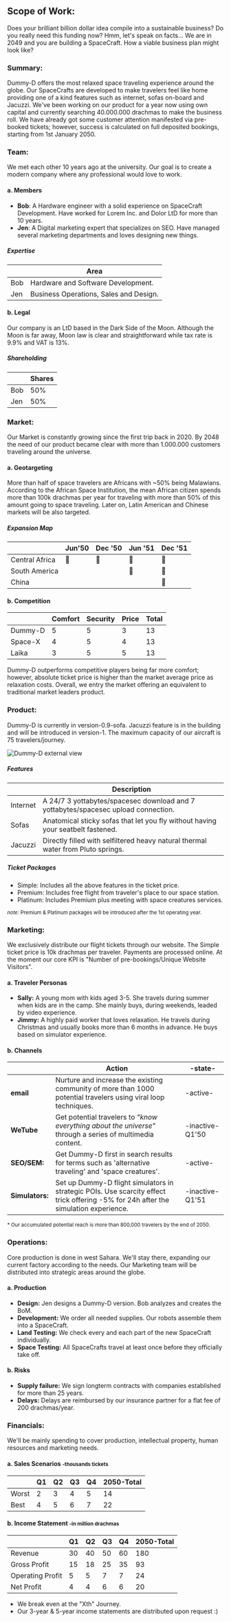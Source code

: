 ## Scope of Work:
Does your brilliant billion dollar idea compile into a sustainable business? Do you really need this funding now? 
Hmm, let's speak on facts... We are in 2049 and you are building a SpaceCraft. 
How a viable business plan might look like?

### Summary:

Dummy-D offers the most relaxed space traveling experience around the globe. Our SpaceCrafts are developed to make travelers feel like home providing one of a kind features such as internet, sofas on-board and Jacuzzi. We've been working on our product for a year now using own capital and currently searching 40.000.000 drachmas to make the business roll. We have already got some customer attention manifested via pre-booked tickets; however, success is calculated on full deposited bookings, starting from 1st January 2050.

### Team:

We met each other 10 years ago at the university. Our goal is to create a modern company where any professional would love to work.

#### a. Members   

*   **Bob**: A Hardware engineer with a solid experience on SpaceCraft Development. Have worked for Lorem Inc. and Dolor LtD for more than 10 years.
*   **Jen**: A Digital marketing expert that specializes on SEO. Have managed several marketing departments and loves designing new things.

##### Expertise
|          |               Area                    |   
|----------|---------------------------------------|
| Bob      | Hardware and Software Development.    |
| Jen      | Business Operations, Sales and Design.|

#### b. Legal

Our company is an LtD based in the Dark Side of the Moon. Although the Moon is far away, Moon law is clear and straightforward while tax rate is 9.9% and VAT is 13%.

##### Shareholding
|          | Shares |
|----------|--------|
| Bob      |   50%  |
| Jen      |   50%  |

### Market:

Our Market is constantly growing since the first trip back in 2020. By 2048 the need of our product became clear with more than 1.000.000 customers traveling around the universe.

#### a. Geotargeting

More than half of space travelers are Africans with ~50% being Malawians. According to the African Space Institution, the mean African citizen spends more than 100k drachmas per year for traveling with more than 50% of this amount going to space traveling. Later on, Latin American and Chinese markets will be also targeted.

##### Expansion Map

|                 | Jun'50  | Dec '50 | Jun '51 | Dec '51 |
|-----------------|---------|---------|---------|---------|
| Central Africa  |  :key:  |  :key:  |  :key:  |  :key:  |
| South America   |         |         |  :key:  |  :key:  |
| China           |         |         |         |  :key:  |

#### b. Competition

|                 | Comfort | Security |  Price  | Total   |
|-----------------|---------|----------|---------|---------|
| Dummy-D         |    5    |    5     |    3    |   13    |
| Space-X         |    4    |    5     |    4    |   13    |
| Laika           |    3    |    5     |    5    |   13    |

Dummy-D outperforms competitive players being far more comfort; however, absolute ticket price is higher than the market average price as relaxation costs. Overall, we entry the market offering an equivalent to traditional market leaders product.

### Product:

Dummy-D is currently in version-0.9-sofa. Jacuzzi feature is in the building and will be introduced in version-1. The maximum capacity of our aircraft is 75 travelers/journey.

![Dummy-D external view](http://ntemposd.me/img/Dummy-D.png "Dummy-D external view")

##### Features

|          | Description                                                                        |
|----------|------------------------------------------------------------------------------------|
| Internet | A 24/7 3 yottabytes/spacesec download and 7 yottabytes/spacesec upload connection. |
| Sofas    | Anatomical sticky sofas that let you fly without having your seatbelt fastened.    |
| Jacuzzi  | Directly filled with selfiltered heavy natural thermal water from Pluto springs.   |

##### Ticket Packages

*   Simple: Includes all the above features in the ticket price.
*   Premium: Includes free flight from traveler's place to our space station.
*   Platinum: Includes Premium plus meeting with space creatures services.

<small>_note:_ Premium & Platinum packages will be introduced after the 1st operating year.</small>

### Marketing:

We exclusively distribute our flight tickets through our website. The Simple ticket price is 10k drachmas per traveler. Payments are processed online. At the moment our core KPI is "Number of pre-bookings/Unique Website Visitors".

#### a. Traveler Personas

*   **Sally:** A young mom with kids aged 3-5. She travels during summer when kids are in the camp. She mainly buys, during weekends, leaded by video experience.
*   **Jimmy:** A highly paid worker that loves relaxation. He travels during Christmas and usually books more than 6 months in advance. He buys based on simulator experience.

#### b. Channels

|           | Action                                                                                                        | -state-  |
|-----------|---------------------------------------------------------------------------------------------------------------|----------|
|**email**  |Nurture and increase the existing community of more than 1000 potential travelers using viral loop techniques. |-active-  |
|**WeTube** |Get potential travelers to _"know everything about the universe"_ through a series of multimedia content.|-inactive-Q1'50 |
|**SEO/SEM:**|Get Dummy-D first in search results for terms such as 'alternative traveling' and 'space creatures'.          | -active- |
|**Simulators:**|Set up Dummy-D flight simulators in strategic POIs. Use scarcity effect trick offering -5% for 24h after the simulation experience.|-inactive-Q1'51|

<small>*  Our accumulated potential reach is more than 800,000 travelers by the end of 2050.</small>

### Operations:

Core production is done in west Sahara. We'll stay there, expanding our current factory according to the needs. Our Marketing team will be distributed into strategic areas around the globe.

#### a. Production

*   **Design:** Jen designs a Dummy-D version. Bob analyzes and creates the BoM.
*   **Development:** We order all needed supplies. Our robots assemble them into a SpaceCraft.
*   **Land Testing:** We check every and each part of the new SpaceCraft individually.
*   **Space Testing:** All SpaceCrafts travel at least once before they officially take off.

#### b. Risks

*   **Supply failure:** We sign longterm contracts with companies established for more than 25 years.
*   **Delays:** Delays are reimbursed by our insurance partner for a flat fee of 200 drachmas/year.

### Financials:

We'll be mainly spending to cover production, intellectual property, human resources and marketing needs.

#### a. Sales Scenarios <small>-thousands tickets</small>

|     |Q1 |Q2 |Q3 |Q4 |2050-Total|
|-----|---|---|---|---|----------|
|Worst| 2 | 3 | 4 | 5 |   14     |
|Best | 4 | 5 | 6 | 7 |   22     |

#### b. Income Statement <small>-in million drachmas</small>

|                |Q1 |Q2 |Q3 |Q4 |2050-Total|
|----------------|---|---|---|---|----------|
|Revenue         |30 |40 |50 |60 |    180   |
|Gross Profit    |15 |18 |25 |35 |     93   |
|Operating Profit|5  |5  | 7 |7  |     24   |
|Net Profit      |4  |4  | 6 |6  |     20   |

* We break even at the "Xth" Journey. 
* Our 3-year & 5-year income statements are distributed upon request :)
